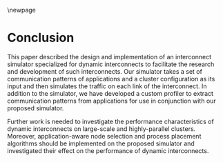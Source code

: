 \newpage

# Conclusion

This paper described the design and implementation of an
interconnect simulator specialized for dynamic interconnects to facilitate the
research and development of such interconnects. Our simulator takes
a set of communication patterns of applications and a cluster configuration as
its input and then simulates the traffic on each link of the interconnect.
In addition to the simulator, we have developed a custom profiler to extract
communication patterns from applications for use in conjunction with our
proposed simulator.

Further work is needed to investigate the performance characteristics of
dynamic interconnects on large-scale and highly-parallel clusters. Moreover,
application-aware node selection and process placement algorithms should be
implemented on the proposed simulator and investigated their effect on the
performance of dynamic interconnects.
